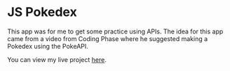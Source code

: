 # JS Pokedex

This app was for me to get some practice using APIs. The idea for this app came from a video from Coding Phase where he suggested making a Pokedex using the PokeAPI.

You can view my live project [here](https://rperry99.github.io/js-pokedex/).
